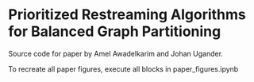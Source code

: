 # Prioritized Restreaming Algorithms for Balanced Graph Partitioning
Source code for paper by Amel Awadelkarim and Johan Ugander.

To recreate all paper figures, execute all blocks in paper_figures.ipynb
